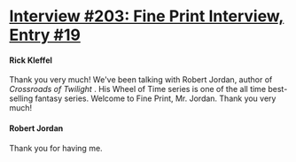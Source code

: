 # [Interview #203: Fine Print Interview, Entry #19](https://www.theoryland.com/intvmain.php?i=203#19)

#### Rick Kleffel

Thank you very much! We've been talking with Robert Jordan, author of
*Crossroads of Twilight*
. His Wheel of Time series is one of the all time best-selling fantasy series. Welcome to Fine Print, Mr. Jordan. Thank you very much!

#### Robert Jordan

Thank you for having me.

